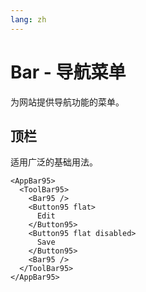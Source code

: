 ```yaml
---
lang: zh
---
```

# Bar - 导航菜单

为网站提供导航功能的菜单。

## 顶栏

适用广泛的基础用法。

<ShowBar />

```vue
<AppBar95>
  <ToolBar95>
    <Bar95 />
    <Button95 flat>
      Edit
    </Button95>
    <Button95 flat disabled>
      Save
    </Button95>
    <Bar95 />
  </ToolBar95>
</AppBar95>
```